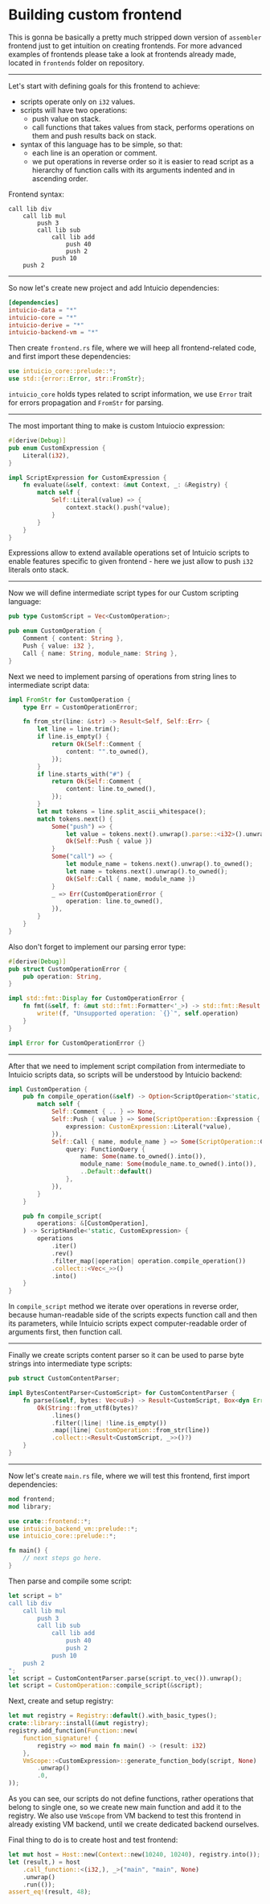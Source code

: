 # Building custom frontend

This is gonna be basically a pretty much stripped down version of `assembler` frontend just to get intuition on creating frontends. For more advanced examples of frontends please take a look at frontends already made, located in `frontends` folder on repository.

---

Let's start with defining goals for this frontend to achieve:
- scripts operate only on `i32` values.
- scripts will have two operations:
    - push value on stack.
    - call functions that takes values from stack, performs operations on them and push results back on stack.
- syntax of this language has to be simple, so that:
    - each line is an operation or comment.
    - we put operations in reverse order so it is easier to read script as a hierarchy of function calls with its arguments indented and in ascending order.

Frontend syntax:
```text
call lib div
    call lib mul
        push 3
        call lib sub
            call lib add
                push 40
                push 2
            push 10
    push 2
```

---

So now let's create new project and add Intuicio dependencies:
```toml
[dependencies]
intuicio-data = "*"
intuicio-core = "*"
intuicio-derive = "*"
intuicio-backend-vm = "*"
```
Then create `frontend.rs` file, where we will heep all frontend-related code, and first import these dependencies:
```rust
use intuicio_core::prelude::*;
use std::{error::Error, str::FromStr};
```
`intuicio_core` holds types related to script information, we use `Error` trait for errors propagation and `FromStr` for parsing.

---

The most important thing to make is custom Intuiocio expression:
```rust
#[derive(Debug)]
pub enum CustomExpression {
    Literal(i32),
}

impl ScriptExpression for CustomExpression {
    fn evaluate(&self, context: &mut Context, _: &Registry) {
        match self {
            Self::Literal(value) => {
                context.stack().push(*value);
            }
        }
    }
}
```
Expressions allow to extend available operations set of Intuicio scripts to enable features specific to given frontend - here we just allow to push `i32` literals onto stack.

---

Now we will define intermediate script types for our Custom scripting language:
```rust
pub type CustomScript = Vec<CustomOperation>;

pub enum CustomOperation {
    Comment { content: String },
    Push { value: i32 },
    Call { name: String, module_name: String },
}
```
Next we need to implement parsing of operations from string lines to intermediate script data:
```rust
impl FromStr for CustomOperation {
    type Err = CustomOperationError;

    fn from_str(line: &str) -> Result<Self, Self::Err> {
        let line = line.trim();
        if line.is_empty() {
            return Ok(Self::Comment {
                content: "".to_owned(),
            });
        }
        if line.starts_with("#") {
            return Ok(Self::Comment {
                content: line.to_owned(),
            });
        }
        let mut tokens = line.split_ascii_whitespace();
        match tokens.next() {
            Some("push") => {
                let value = tokens.next().unwrap().parse::<i32>().unwrap();
                Ok(Self::Push { value })
            }
            Some("call") => {
                let module_name = tokens.next().unwrap().to_owned();
                let name = tokens.next().unwrap().to_owned();
                Ok(Self::Call { name, module_name })
            }
            _ => Err(CustomOperationError {
                operation: line.to_owned(),
            }),
        }
    }
}
```
Also don't forget to implement our parsing error type:
```rust
#[derive(Debug)]
pub struct CustomOperationError {
    pub operation: String,
}

impl std::fmt::Display for CustomOperationError {
    fn fmt(&self, f: &mut std::fmt::Formatter<'_>) -> std::fmt::Result {
        write!(f, "Unsupported operation: `{}`", self.operation)
    }
}

impl Error for CustomOperationError {}
```

---

After that we need to implement script compilation from intermediate to Intuicio scripts data, so scripts will be understood by Intuicio backend:
```rust
impl CustomOperation {
    pub fn compile_operation(&self) -> Option<ScriptOperation<'static, CustomExpression>> {
        match self {
            Self::Comment { .. } => None,
            Self::Push { value } => Some(ScriptOperation::Expression {
                expression: CustomExpression::Literal(*value),
            }),
            Self::Call { name, module_name } => Some(ScriptOperation::CallFunction {
                query: FunctionQuery {
                    name: Some(name.to_owned().into()),
                    module_name: Some(module_name.to_owned().into()),
                    ..Default::default()
                },
            }),
        }
    }

    pub fn compile_script(
        operations: &[CustomOperation],
    ) -> ScriptHandle<'static, CustomExpression> {
        operations
            .iter()
            .rev()
            .filter_map(|operation| operation.compile_operation())
            .collect::<Vec<_>>()
            .into()
    }
}
```
In `compile_script` method we iterate over operations in reverse order, because human-readable side of the scripts expects function call and then its parameters, while Intuicio scripts expect computer-readable order of arguments first, then function call.

---

Finally we create scripts content parser so it can be used to parse byte strings into intermediate type scripts:
```rust
pub struct CustomContentParser;

impl BytesContentParser<CustomScript> for CustomContentParser {
    fn parse(&self, bytes: Vec<u8>) -> Result<CustomScript, Box<dyn Error>> {
        Ok(String::from_utf8(bytes)?
            .lines()
            .filter(|line| !line.is_empty())
            .map(|line| CustomOperation::from_str(line))
            .collect::<Result<CustomScript, _>>()?)
    }
}
```

---

Now let's create `main.rs` file, where we will test this frontend, first import dependencies:
```rust
mod frontend;
mod library;

use crate::frontend::*;
use intuicio_backend_vm::prelude::*;
use intuicio_core::prelude::*;

fn main() {
    // next steps go here.
}
```
Then parse and compile some script:
```rust
let script = b"
call lib div
    call lib mul
        push 3
        call lib sub
            call lib add
                push 40
                push 2
            push 10
    push 2
";
let script = CustomContentParser.parse(script.to_vec()).unwrap();
let script = CustomOperation::compile_script(&script);
```
Next, create and setup registry:
```rust
let mut registry = Registry::default().with_basic_types();
crate::library::install(&mut registry);
registry.add_function(Function::new(
    function_signature! {
        registry => mod main fn main() -> (result: i32)
    },
    VmScope::<CustomExpression>::generate_function_body(script, None)
        .unwrap()
        .0,
));
```
As you can see, our scripts do not define functions, rather operations that belong to single one, so we create new main function and add it to the registry. We also use `VmScope` from VM backend to test this frontend in already existing VM backend, until we create dedicated backend ourselves.

Final thing to do is to create host and test frontend:
```rust
let mut host = Host::new(Context::new(10240, 10240), registry.into());
let (result,) = host
    .call_function::<(i32,), _>("main", "main", None)
    .unwrap()
    .run(());
assert_eq!(result, 48);
```
